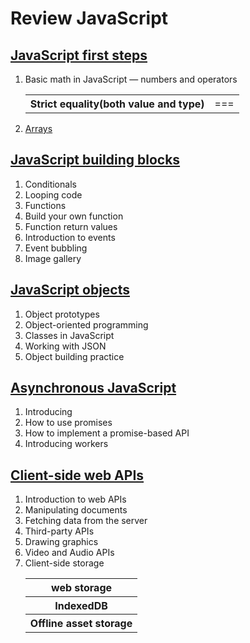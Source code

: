 <h1>Review JavaScript</h1>

<h2><a href="https://developer.mozilla.org/en-US/docs/Learn/JavaScript/First_steps">JavaScript first steps</a></h2>
<ol>
    <li>Basic math in JavaScript — numbers and operators</li>
    <table>
        <tr>
            <th>Strict equality(both value and type)</th>
            <td>===</td>
        </tr>
    </table>
    <li><a href="https://developer.mozilla.org/en-US/docs/Web/JavaScript/Reference/Global_Objects/Array">Arrays</a></li>
</ol>

<h2><a href="https://developer.mozilla.org/en-US/docs/Learn/JavaScript/Building_blocks">JavaScript building blocks</a></h2>
<ol>
    <li>Conditionals</li>
    <li>Looping code</li>
    <li>Functions</li>
    <li>Build your own function</li>
    <li>Function return values</li>
    <li>Introduction to events</li>
    <li>Event bubbling</li>
    <li>Image gallery</li>
</ol>

<h2><a href="https://developer.mozilla.org/en-US/docs/Learn/JavaScript/Objects">JavaScript objects</a></h2>
<ol>
    <li>Object prototypes</li>
    <li>Object-oriented programming</li>
    <li>Classes in JavaScript</li>
    <li>Working with JSON</li>
    <li>Object building practice</li>
</ol>

<h2><a href="https://developer.mozilla.org/en-US/docs/Learn/JavaScript/Asynchronous">Asynchronous JavaScript</a></h2>
<ol>
    <li>Introducing</li>
    <li>How to use promises</li>
    <li>How to implement a promise-based API</li>
    <li>Introducing workers</li>
</ol>

<h2><a href="https://developer.mozilla.org/en-US/docs/Learn/JavaScript/Client-side_web_APIs">Client-side web APIs</a></h2>
<ol>
    <li>Introduction to web APIs</li>
    <li>Manipulating documents</li>
    <li>Fetching data from the server</li>
    <li>Third-party APIs</li>
    <li>Drawing graphics</li>
    <li>Video and Audio APIs</li>
    <li>Client-side storage</li>
        <table>
            <tr>
                <th>web storage</th>
            <tr>
            <tr>
                <th>IndexedDB</th>
            <tr>
            <tr>
                <th>Offline asset storage</th>
            <tr>
        </table>
</ol>